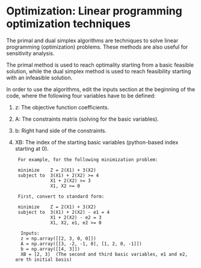 # Optimization: Linear programming optimization techniques

The primal and dual simplex algorithms are techniques to solve linear programming (optimization) problems. 
These methods are also useful for sensitivity analysis. 

The primal method is used to reach optimality starting from a basic feasible solution, while the dual simplex method is used to reach feasibility starting with an infeasible solution. 

In order to use the algorithms, edit the inputs section at the beginning of the code, where the following four variables have to be defined:

1. z: The objective function coefficients.
2. A: The constraints matrix (solving for the basic variables).
3. b: Right hand side of the constraints.
4. XB: The index of the starting basic variables (python-based index starting at 0).
    
        For example, for the following minimization problem:
        
        minimize    Z = 2(X1) + 3(X2)
        subject to  3(X1) + 2(X2) >= 4
                    X1 + 2(X2) >= 3
                    X1, X2 >= 0
              
        First, convert to standard form:
        
        minimize    Z = 2(X1) + 3(X2)
        subject to  3(X1) + 2(X2) - e1 = 4
                    X1 + 2(X2) - e2 = 3
                    X1, X2, e1, e2 >= 0
         
         Inputs:
         z = np.array([[2, 3, 0, 0]])
         A = np.array([[3, -2, -1, 0], [1, 2, 0, -1]])
         b = np.array([[4, 3]])
         XB = [2, 3]  (The second and third basic variables, e1 and e2, are th initial basis) 
         
      
         
      

